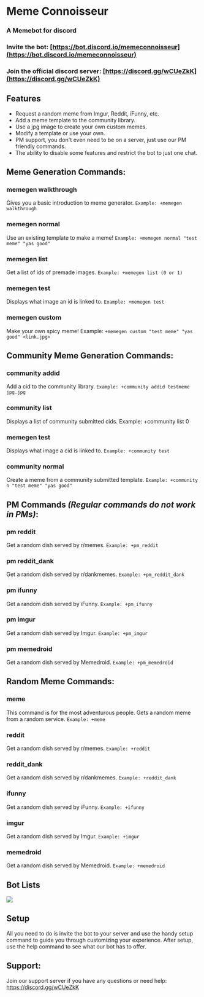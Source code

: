 # Meme Connoisseur
### A Memebot for discord
### Invite the bot: [https://bot.discord.io/memeconnoisseur](https://bot.discord.io/memeconnoisseur)
### Join the official discord server: [https://discord.gg/wCUeZkK](https://discord.gg/wCUeZkK)

## Features
   * Request a random meme from Imgur, Reddit, iFunny, etc.
   * Add a meme template to the community library.
   * Use a jpg image to create your own custom memes.
   * Modify a template or use your own.
   * PM support, you don't even need to be on a server, just use our PM friendly commands.
   * The ability to disable some features and restrict the bot to just one chat.

## Meme Generation Commands:
### memegen walkthrough 
Gives you a basic introduction to meme generator. `Example: +memegen walkthrough`

### memegen normal 
Use an existing template to make a meme! `Example: +memegen normal "test meme" "yas good"`

### memegen list 
Get a list of ids of premade images. `Example: +memegen list (0 or 1)`

### memegen test 
Displays what image an id is linked to. `Example: +memegen test`

### memegen custom 
Make your own spicy meme! Example: `+memegen custom "test meme" "yas good" <link.jpg>`

## Community Meme Generation Commands:
### community addid
Add a cid to the community library. `Example: +community addid testmeme jpg.jpg`

### community list 
Displays a list of community submitted cids. Example: +community list 0

### memegen test
Displays what image a cid is linked to. `Example: +community test`

### community normal
Create a meme from a community submitted template. `Example: +community n "test meme" "yas good"`

## PM Commands _(Regular commands do not work in PMs)_:
### pm reddit
Get a random dish served by r/memes. `Example: +pm_reddit`

### pm reddit_dank
Get a random dish served by r/dankmemes. `Example: +pm_reddit_dank`

### pm ifunny
Get a random dish served by iFunny. `Example: +pm_ifunny`

### pm imgur
Get a random dish served by Imgur. `Example: +pm_imgur`

### pm memedroid
Get a random dish served by Memedroid. `Example: +pm_memedroid`

## Random Meme Commands:
### meme
This command is for the most adventurous people. Gets a random meme from a random service. `Example: +meme`

### reddit
Get a random dish served by r/memes. `Example: +reddit`

### reddit_dank
Get a random dish served by r/dankmemes. `Example: +reddit_dank`

### ifunny
Get a random dish served by iFunny. `Example: +ifunny`

### imgur
Get a random dish served by Imgur. `Example: +imgur`

### memedroid
Get a random dish served by Memedroid. `Example: +memedroid`

## Bot Lists
<a href="https://botsfordiscord.com/bot/418886325899362315"><img src="https://botsfordiscord.com/api/v1/bots/418886325899362315/embed"></a>

## Setup
All you need to do is invite the bot to your server and use the handy setup command to guide you through customizing your experience. After setup, use the help command to see what our bot has to offer.

## Support:
Join our support server if you have any questions or need help: https://discord.gg/wCUeZkK
